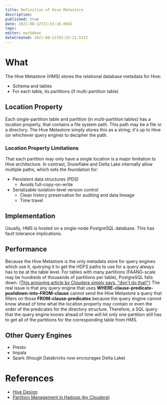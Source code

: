 ```yaml
---
title: Definition of Hive Metastore
description: 
published: true
date: 2021-08-12T21:53:10.604Z
tags: 
editor: markdown
dateCreated: 2021-08-11T02:52:21.513Z
---
```


# What
The Hive Metastore (HMS) stores the relational database metadata for Hive:
- Schema and tables
- For each table, its partitions (if multi-partition table)

## Location Property
Each single-partition table and partition (in multi-partition tables) has a location property, that contains a file system path. This path may be a file or a directory. The Hive Metastore simply stores this as a string; it's up to Hive (or whichever query engine) to decipher the path.

### Location Property Limitations
That each partition may only have a single location is a major limitation to Hive architecture. In contrast, Snowflake and Delta Lake internally allow multiple paths, which sets the foundation for:
- Persistent data structures (PDS)
  - Avoids full-copy-on-write
- Serializable isolation-level version control
  - Clean history preservation for auditing and data lineage
  - Time travel

## Implementation
Usually, HMS is hosted on a single-node PostgreSQL database. This has fault tolerance implications.

## Performance
Because the Hive Metastore is the only metadata store for query engines which use it, querying it to get the HDFS paths to use for a query always has to be at the table level. For tables with many partitions (FAANG-scale may be hundreds of thousands of partitions per table), PostgreSQL falls down. ([This annoying article by Cloudera simply says, "don't do that!"](https://blog.cloudera.com/partition-management-in-hadoop/)) The real issue is that any query engine that uses **WHERE-clause-predicate-pushdown-into-FROM-clause** cannot send the Hive Metastore a query that filters on those **FROM-clause-predicates** because the query engine cannot know ahead of time what the location property may contain or even the order of the predicates for the directory structure. Therefore, a SQL query that the query engine knows ahead of time will hit only one partition still has to get all of the partitions for the corresponding table from HMS.

## Other Query Engines
- Presto
- Impala
- Spark (though Databricks now encourages Delta Lake)

# References
- [Hive Design](https://cwiki.apache.org/confluence/display/hive/design)
- [Partition Management in Hadoop (by Cloudera)](https://blog.cloudera.com/partition-management-in-hadoop/)
